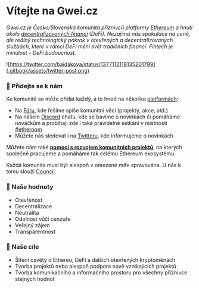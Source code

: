 # Vítejte na Gwei.cz

_Gwei.cz je Česko/Slovenská komunita příznivců platformy_ [_Ethereum_](https://prirucka.gwei.cz/prirucka/#co-je-ethereum) _a hnutí okolo_ [_decentralizovaných financí_](https://prirucka.gwei.cz/prirucka/#co-jsou-to-decentralizovan%C3%A9-finance-defi) _\(DeFi\). Nezajímá nás spekulace na ceně, ale reálný technologický pokrok v otevřených a decentralizovaných službách, které v rámci DeFi mění svět tradičních financí. Fintech je minulost – DeFi budoucnost._

![https://twitter.com/baidakova/status/1377112118135201799](.gitbook/assets/twitter-post.png)

### 🤝 Přidejte se k nám

Ke komunitě se může přidat každý, a to hned na několika [platformách](komunikacni-kanaly/):

* Na [Fóru](https://forum.gwei.cz), kde řešíme spíše komunitní věci \(projekty, akce, atd.\)
* Na nášem [Discord](https://chat.gwei.cz) chatu, kde se bavíme o novinkách či pomáháme nováčkům a probíhají zde i také pravidelné setkání v místnosti [\#etheroom](projekty/etheroom/)
* Můžete nás sledovat i na [Twitteru](https://twitter.com/gweicz), kde informujeme o novinkách

Můžete nám také [**pomoci s rozvojem komunitních projektů**](podporte-nas/), na kterých společně pracujeme a pomáháme tak celému Ethereum ekosystému.

Každá komunita musí být alespoň v omezené míře spravována. U nás k tomu slouží [Council](council.md).

### 📃 Naše hodnoty

* Otevřenost
* Decentralizace
* Neutralita
* Odolnost vůči cenzuře
* Veřejný zájem
* Transparentnost

### 🎉 Naše cíle

* Šíření osvěty o Ethereu, DeFi a dalších otevřených kryptoměnách
* Tvorba projektů nebo alespoň podpora nově vznikajících projektů
* Tvorba komunikačního a informačního prostoru pro všechny příznivce stejných hodnot

